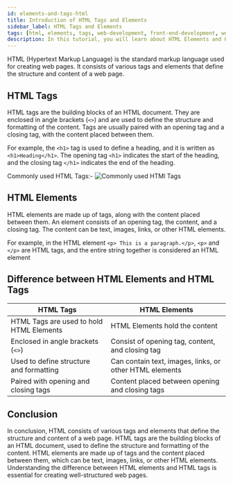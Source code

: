 ```yaml
---
id: elements-and-tags-html
title: Introduction of HTML Tags and Elements
sidebar_label: HTML Tags and Elements
tags: [html, elements, tags, web-development, front-end-development, web-design]
description: In this tutorial, you will learn about HTML Elements and HTML Tags and about their differences
---
```


<AdsComponent />

HTML (Hypertext Markup Language) is the standard markup language used for creating web pages. It consists of various tags and elements that define the structure and content of a web page.

## HTML Tags

HTML tags are the building blocks of an HTML document. They are enclosed in angle brackets (`<>`) and are used to define the structure and formatting of the content. Tags are usually paired with an opening tag and a closing tag, with the content placed between them.

For example, the `<h1>` tag is used to define a heading, and it is written as `<h1>Heading</h1>`. The opening tag `<h1>` indicates the start of the heading, and the closing tag `</h1>` indicates the end of the heading.


Commonly used HTML Tags:-
![Commonly used HTMl Tags](image.png)

## HTML Elements

HTML elements are made up of tags, along with the content placed between them. An element consists of an opening tag, the content, and a closing tag. The content can be text, images, links, or other HTML elements.

For example, in the HTML element `<p> This is a paragraph.</p>`, `<p>` and `</p>` are HTML tags, and the entire string together is considered an HTML element

<AdsComponent />

## Difference between HTML Elements and HTML Tags

| HTML Tags | HTML Elements |
|-----------|--------------|
| HTML Tags are used to hold HTML Elements | HTML Elements hold the content |
| Enclosed in angle brackets (`<>`) | Consist of opening tag, content, and closing tag |
| Used to define structure and formatting | Can contain text, images, links, or other HTML elements |
| Paired with opening and closing tags | Content placed between opening and closing tags |

## Conclusion

In conclusion, HTML consists of various tags and elements that define the structure and content of a web page. HTML tags are the building blocks of an HTML document, used to define the structure and formatting of the content. HTML elements are made up of tags and the content placed between them, which can be text, images, links, or other HTML elements. Understanding the difference between HTML elements and HTML tags is essential for creating well-structured web pages.
